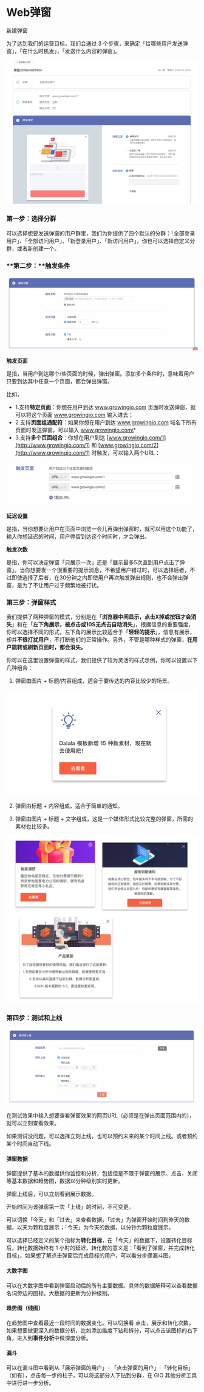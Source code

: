 # Web弹窗

新建弹窗

为了达到我们的运营目标，我们会通过 3 个步骤，来确定「给哪些用户发送弹窗」，「在什么时机发」，「发送什么内容的弹窗」。

![](../../.gitbook/assets/web-dan-chuang.png)

### **第一步：选择分群**

可以选择想要发送弹窗的用户群里，我们为你提供了四个默认的分群：「全部登录用户」、「全部访问用户」、「新登录用户」、「新访问用户」，你也可以选择自定义分群，或者新创建一个。

### **第二步：**触发条件

![](../../.gitbook/assets/chu-fa-tiao-jian-2.png)

**触发页面**

是指，当用户到达哪个/些页面的时候，弹出弹窗。添加多个条件时，意味着用户只要到达其中任意一个页面，都会弹出弹窗。

比如，

* 1.支持**特定页面**：你想在用户到达 www.growingio.com 页面时发送弹窗，就可以将这个页面 www.growingio.com 输入进去；
* 2.支持**页面组通配符**：如果你想在用户到达 www.growingio.com 域名下所有页面时发送弹窗，可以输入 www.growingio.com\*
* 3.支持**多个页面组合**：你想在用户到达 [www.growingio.com/1](http://www.growingio.com/1) 和 [www.growingio.com/2](http://www.growingio.com/1) 时触发，可以输入两个URL：

![](../../.gitbook/assets/chu-fa-ye-mian.png)

**延迟设置**

是指，当你想要让用户在页面中浏览一会儿再弹出弹窗时，就可以用这个功能了，输入你想延迟的时间，用户停留到达这个时间时，才会弹出。

**触发次数**

是指，你可以决定弹窗「只展示一次」还是「展示最多5次直到用户点击了弹窗」。当你想要发一个很重要的提示消息，不希望用户错过时，可以选择后者，不过即使选择了后者，在30分钟之内即使用户再次触发弹出规则，也不会弹出弹窗，是为了不让用户过于频繁地被打扰。

### **第三步：弹窗样式**

我们提供了两种弹窗的模式，分别是在「**浏览器中间显示，点击X掉或按钮才会消失**」和在「**左下角展示，被点击或10S无点击自动消失**」，根据信息的重要强度，你可以选择不同的形式，左下角的展示比较适合于「**轻轻的提示**」，信息有展示，却并**不很打扰用户**，不打断他们的正常操作。另外，不管是哪种样式的弹窗，**在用户跳转或刷新页面时，都会消失。**

你可以在这里设置弹窗的样式，我们提供了较为灵活的样式示例，你可以设置以下几种组合：

1. 弹窗由图片 + 标题/内容组成，适合于要传达的内容比较少的场景。

![](../../.gitbook/assets/1%20%281%29.png)

2. 弹窗由标题 + 内容组成，适合于简单的通知。

3. 弹窗由图片 + 标题 + 文字组成，这是一个媒体形式比较完整的弹窗，所需的素材也比较多。

![](../../.gitbook/assets/image%20%2842%29.png)

### 第四步：测试和上线

![](../../.gitbook/assets/3.png)

在测试效果中输入想要查看弹窗效果的网页URL（必须是在弹出页面范围内的），就可以立刻查看效果。

如果测试没问题，可以选择立刻上线，也可以预约未来的某个时间上线。或者预约某个时间自动下线。

#### 弹窗数据

弹窗提供了基本的数据供你监控和分析，包括但是不限于弹窗的展示、点击、关闭等基本数据和趋势图，数据以分钟级别实时更新。

弹窗上线后，可以立刻看到展示数据。

开始时间为该弹窗第一次「上线」的时间，不可变更。

可以切换「今天」和「过去」来查看数据，「过去」为弹窗开始时间到昨天的数据，以天为颗粒度展示；「今天」为今天的数据，以分钟为颗粒度展示。

可以选择已经定义的某个指标为**转化目标**，在「今天」的数据下，设置转化目标后，转化数据始终有 1 小时的延迟，转化数的意义是：「看到了弹窗，并完成转化目标」，如果想了解点击弹窗后完成目标的用户，可以看分步骤漏斗图。

#### **大数字图**

可以在大数字图中看到弹窗启动后的所有主要数据。具体的数据解释可以查看数据名词旁边的图标。大数据的更新为分钟级别。

#### **趋势图（线图）**

在趋势图中查看最近一段时间的数据变化。可以切换看 点击，展示和转化次数，如果想要做更深入的数据分析，比如添加维度下钻和拆分，可以点击该图标的右下角，进入到**事件分析**中做深度分析。

#### **漏斗**

可以在漏斗图中看到从「展示弹窗的用户」- 「点击弹窗的用户」-「转化目标」（如有），点击每一步的柱子，可以将这部分人下钻到分群，在 GIO 其他分析工具中进行进一步分析。

